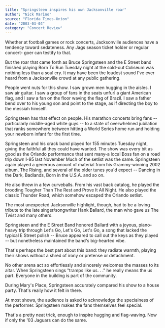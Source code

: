 ```yaml
---
title: "Springsteen inspires his own Jacksonville roar"
author: "Nick Marino"
source: "Florida Times-Union"
date: "2003-03-04"
category: "Concert Review"
---
```


Whether at football games or rock concerts, Jacksonville audiences have a tendency toward sedateness. Any Jags season ticket holder or regular concert- goer can testify to that.

But the roar that came forth as Bruce Springsteen and the E Street band finished playing Born To Run Tuesday night at the sold-out Coliseum was nothing less than a soul cry. It may have been the loudest sound I've ever heard from a Jacksonville crowd at any public gathering.

People went nuts for this show. I saw grown men hugging in the aisles. I saw air guitar. I saw a group of fans in the seats unfurl a giant American flag, and I saw a fan on the floor waving the flag of Brazil. I saw a father bend over to his young son and point to the stage, as if directing the boy to the messiah himself.

Springsteen has that effect on people. His marathon concerts bring fans -- particularly middle-aged white guys -- to a state of overwhelmed jubilation that ranks somewhere between hitting a World Series home run and holding your newborn infant for the first time.

Springsteen and his crack band played for 155 minutes Tuesday night, giving the faithful all they could have wanted. The show was every bit as good as the Orlando performance that sent many-a local Boss fan on a road trip down I-95 last November Much of the setlist was the same. Springsteen again played a generous amount of material from his Grammy-winning 2002 album, The Rising, and several of the older tunes you'd expect -- Dancing in the Dark, Badlands, Born in the U.S.A. and so on.

He also threw in a few curveballs. From his vast back catalog, he played the brooding Tougher Than The Rest and Prove It All Night. He also played the classic Thunder Road, which somehow escaped the Orlando setlist.

The most unexpected Jacksonville highlight, though, had to be a loving tribute to the late singer/songwriter Hank Ballard, the man who gave us The Twist and many others.

Springsteen and the E Street Band honored Ballard with a joyous, piano-heavy trip through Let's Go, Let's Go, Let's Go, a song that lacked the typical E Street polish -- Bruce appeared to call out the keys as they played -- but nonetheless maintained the band's big-hearted vibe.

That's perhaps the best part about this band: they radiate warmth, playing their shows without a shred of irony or pretense or detachment.

No other arena act so effortlessly and sincerely welcomes the masses to its altar. When Springsteen sings "tramps like us. . ." he really means the us part. Everyone in the building is part of the community.

During Mary's Place, Springsteen accurately compared his show to a house party. That's really how it felt in there.

At most shows, the audience is asked to acknowledge the specialness of the performer. Springsteen makes the fans themselves feel special.

That's a pretty neat trick, enough to inspire hugging and flag-waving. Now if only the '03 Jaguars can do the same.

